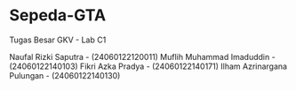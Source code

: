 # Sepeda-GTA
Tugas Besar GKV - Lab C1

Naufal Rizki Saputra - (24060122120011)
Muflih Muhammad Imaduddin - (24060122140103)
Fikri Azka Pradya - (24060122140171)
Ilham Azrinargana Pulungan - (24060122140130)
